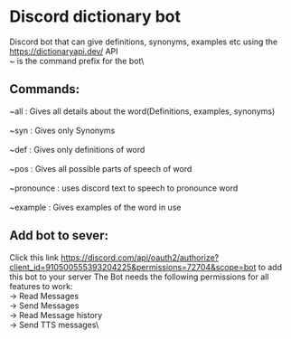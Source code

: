 # Discord dictionary bot
Discord bot that can give definitions, synonyms, examples etc using the https://dictionaryapi.dev/ API\
~ is the command prefix for the bot\
## Commands:
~all : Gives all details about the word(Definitions, examples, synonyms)\
\
~syn : Gives only Synonyms\
\
~def : Gives only definitions of word\
\
~pos : Gives all possible parts of speech of word\
\
~pronounce : uses discord text to speech to pronounce word\
\
~example : Gives examples of the word in use
## Add bot to  sever:
Click this link https://discord.com/api/oauth2/authorize?client_id=910500555393204225&permissions=72704&scope=bot to add this bot to your server
The Bot needs the following permissions for all features to work:\
-> Read Messages\
-> Send Messages\
-> Read Message history\
-> Send TTS messages\

